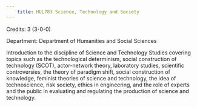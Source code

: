 ```yaml
---
    title: HUL783 Science, Technology and Society
---
```

Credits: 3 (3-0-0)

Department: Department of Humanities and Social Sciences

Introduction to the discipline of Science and Technology Studies covering topics such as the technological determinism, social construction of technology (SCOT), actor-network theory, laboratory studies, scientific controversies, the theory of paradigm shift, social construction of knowledge, feminist theories of science and technology, the idea of technoscience, risk society, ethics in engineering, and the role of experts and the public in evaluating and regulating the production of science and technology.